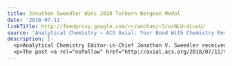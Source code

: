 ```yaml
---
title: Jonathan Sweedler Wins 2018 Torbern Bergman Medal
date: '2018-07-11'
linkTitle: http://feedproxy.google.com/~r/ancham/~3/ocNLU-dLuuU/
source: 'Analytical Chemistry – ACS Axial: Your Bond With Chemistry Research'
description: |-
  <p>Analytical Chemistry Editor-in-Chief Jonathan V. Sweedler received the Torbern Bergman Medal at the inaugural National Meeting of the Swedish Chemical Society, held in Lund, Sweden from June 17-20, 2018. This award is named after famed Swedish chemist Torbern Bergman, who is considered a pioneer in the field of analytical chemistry and known for his 1775 work Dissertation on [&#8230;]</p>
  <p>The post <a rel="nofollow" href="http://axial.acs.org/2018/07/11/torbern-bergman-medal/">Jonathan Swee
---
```

